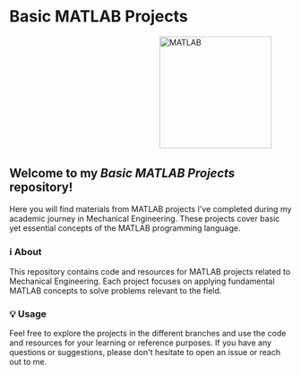 # Basic MATLAB Projects
&nbsp; &nbsp; &nbsp; &nbsp; &nbsp; &nbsp; &nbsp; &nbsp; &nbsp; &nbsp; &nbsp; &nbsp; &nbsp; &nbsp; &nbsp; &nbsp; &nbsp; &nbsp; &nbsp; &nbsp; &nbsp; &nbsp; &nbsp; &nbsp; &nbsp; &nbsp; &nbsp; &nbsp; &nbsp; &nbsp; &nbsp; &nbsp; &nbsp; &nbsp; <a href="https://www.mathworks.com/" target="_blank" rel="noreferrer noopener"> <img src="https://upload.wikimedia.org/wikipedia/commons/2/21/Matlab_Logo.png" alt="MATLAB" width="200" height="200"></a> 

## Welcome to my <em>Basic MATLAB Projects</em> repository!
Here you will find materials from MATLAB projects I've completed during my academic journey in Mechanical Engineering. These projects cover basic yet essential concepts of the MATLAB programming language.

### ℹ️ About 
This repository contains code and resources for MATLAB projects related to Mechanical Engineering. Each project focuses on applying fundamental MATLAB concepts to solve problems relevant to the field.

### 💡 Usage
Feel free to explore the projects in the different branches and use the code and resources for your learning or reference purposes. If you have any questions or suggestions, please don't hesitate to open an issue or reach out to me.
